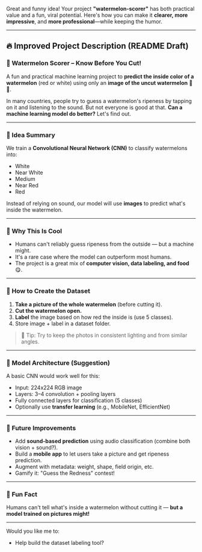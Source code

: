 Great and funny idea! Your project **"watermelon-scorer"** has both practical value and a fun, viral potential. Here's how you can make it **clearer, more impressive**, and **more professional**—while keeping the humor.

---

## 🔥 Improved Project Description (README Draft)

### 🥇 Watermelon Scorer – Know Before You Cut!

A fun and practical machine learning project to **predict the inside color of a watermelon** (red or white) using only an **image of the uncut watermelon** 🍉✨.

In many countries, people try to guess a watermelon's ripeness by tapping on it and listening to the sound. But not everyone is good at that. **Can a machine learning model do better?** Let's find out.

---

### 🧠 Idea Summary

We train a **Convolutional Neural Network (CNN)** to classify watermelons into:

* White
* Near White
* Medium
* Near Red
* Red

Instead of relying on sound, our model will use **images** to predict what's inside the watermelon.

---

### 🔬 Why This Is Cool

* Humans can't reliably guess ripeness from the outside — but a machine might.
* It's a rare case where the model can outperform most humans.
* The project is a great mix of **computer vision, data labeling, and food** 😋.

---

### 📸 How to Create the Dataset

1. **Take a picture of the whole watermelon** (before cutting it).
2. **Cut the watermelon open.**
3. **Label** the image based on how red the inside is (use 5 classes).
4. Store image + label in a dataset folder.

> 📌 Tip: Try to keep the photos in consistent lighting and from similar angles.

---

### 🤖 Model Architecture (Suggestion)

A basic CNN would work well for this:

* Input: 224x224 RGB image
* Layers: 3–4 convolution + pooling layers
* Fully connected layers for classification (5 classes)
* Optionally use **transfer learning** (e.g., MobileNet, EfficientNet)

---

### 🔧 Future Improvements

* Add **sound-based prediction** using audio classification (combine both vision + sound?).
* Build a **mobile app** to let users take a picture and get ripeness prediction.
* Augment with metadata: weight, shape, field origin, etc.
* Gamify it: "Guess the Redness" contest!

---

### 🤪 Fun Fact

Humans can't tell what's inside a watermelon without cutting it — **but a model trained on pictures might!**

---

Would you like me to:

* Help build the dataset labeling tool?

